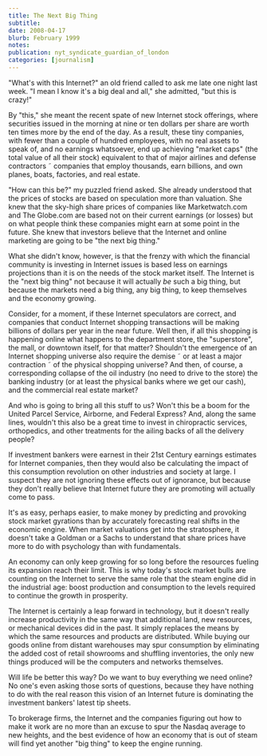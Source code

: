 ```yaml
---
title: The Next Big Thing
subtitle: 
date: 2008-04-17
blurb: February 1999
notes: 
publication: nyt_syndicate_guardian_of_london
categories: [journalism]
---
```


"What's with this Internet?" an old friend called to ask me late one night last week. "I mean I know it's a big deal and all," she admitted, "but this is crazy!"

By "this," she meant the recent spate of new Internet stock offerings, where securities issued in the morning at nine or ten dollars per share are worth ten times more by the end of the day. As a result, these tiny companies, with fewer than a couple of hundred employees, with no real assets to speak of, and no earnings whatsoever, end up achieving "market caps" (the total value of all their stock) equivalent to that of major airlines and defense contractors ˜ companies that employ thousands, earn billions, and own planes, boats, factories, and real estate.

"How can this be?" my puzzled friend asked. She already understood that the prices of stocks are based on speculation more than valuation. She knew that the sky-high share prices of companies like Marketwatch.com and The Globe.com are based not on their current earnings (or losses) but on what people think these companies might earn at some point in the future. She knew that investors believe that the Internet and online marketing are going to be "the next big thing."

What she didn't know, however, is that the frenzy with which the financial community is investing in Internet issues is based less on earnings projections than it is on the needs of the stock market itself. The Internet is the "next big thing" not because it will actually *be* such a big thing, but because the markets need a big thing, any big thing, to keep themselves and the economy growing.

Consider, for a moment, if these Internet speculators are correct, and companies that conduct Internet shopping transactions will be making billions of dollars per year in the near future. Well then, if all this shopping is happening online what happens to the department store, the "superstore", the mall, or downtown itself, for that matter? Shouldn't the emergence of an Internet shopping universe also require the demise ˜ or at least a major contraction ˜ of the physical shopping universe? And then, of course, a corresponding collapse of the oil industry (no need to drive to the store) the banking industry (or at least the physical banks where we get our cash), and the commercial real estate market?

And who is going to bring all this stuff to us? Won't this be a boom for the United Parcel Service, Airborne, and Federal Express? And, along the same lines, wouldn't this also be a great time to invest in chiropractic services, orthopedics, and other treatments for the ailing backs of all the delivery people?

If investment bankers were earnest in their 21st Century earnings estimates for Internet companies, then they would also be calculating the impact of this consumption revolution on other industries and society at large. I suspect they are not ignoring these effects out of ignorance, but because they don't really believe that Internet future they are promoting will actually come to pass.

It's as easy, perhaps easier, to make money by predicting and provoking stock market gyrations than by accurately forecasting real shifts in the economic engine. When market valuations get into the stratosphere, it doesn't take a Goldman or a Sachs to understand that share prices have more to do with psychology than with fundamentals.

An economy can only keep growing for so long before the resources fueling its expansion reach their limit. This is why today's stock market bulls are counting on the Internet to serve the same role that the steam engine did in the industrial age: boost production and consumption to the levels required to continue the growth in prosperity.

The Internet is certainly a leap forward in technology, but it doesn't really increase productivity in the same way that additional land, new resources, or mechanical devices did in the past. It simply replaces the means by which the same resources and products are distributed. While buying our goods online from distant warehouses may spur consumption by eliminating the added cost of retail showrooms and shuffling inventories, the only new things produced will be the computers and networks themselves.

Will life be better this way? Do we want to buy everything we need online? No one's even asking those sorts of questions, because they have nothing to do with the real reason this vision of an Internet future is dominating the investment bankers' latest tip sheets.

To brokerage firms, the Internet and the companies figuring out how to make it work are no more than an excuse to spur the Nasdaq average to new heights, and the best evidence of how an economy that is out of steam will find yet another "big thing" to keep the engine running.
